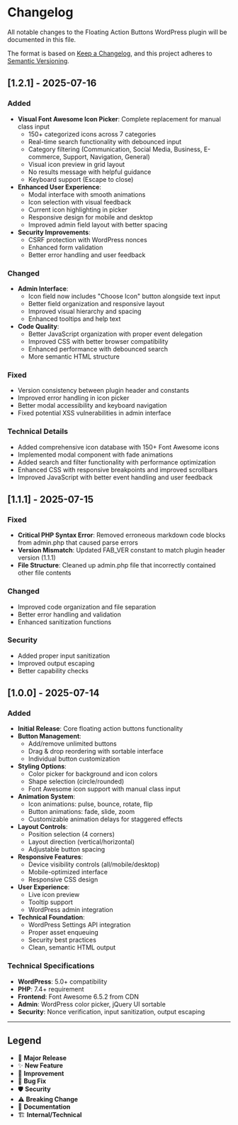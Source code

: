 # Changelog

All notable changes to the Floating Action Buttons WordPress plugin will be documented in this file.

The format is based on [Keep a Changelog](https://keepachangelog.com/en/1.0.0/),
and this project adheres to [Semantic Versioning](https://semver.org/spec/v2.0.0.html).

## [1.2.1] - 2025-07-16

### Added
- **Visual Font Awesome Icon Picker**: Complete replacement for manual class input
  - 150+ categorized icons across 7 categories
  - Real-time search functionality with debounced input
  - Category filtering (Communication, Social Media, Business, E-commerce, Support, Navigation, General)
  - Visual icon preview in grid layout
  - No results message with helpful guidance
  - Keyboard support (Escape to close)
- **Enhanced User Experience**:
  - Modal interface with smooth animations
  - Icon selection with visual feedback
  - Current icon highlighting in picker
  - Responsive design for mobile and desktop
  - Improved admin field layout with better spacing
- **Security Improvements**:
  - CSRF protection with WordPress nonces
  - Enhanced form validation
  - Better error handling and user feedback

### Changed
- **Admin Interface**:
  - Icon field now includes "Choose Icon" button alongside text input
  - Better field organization and responsive layout
  - Improved visual hierarchy and spacing
  - Enhanced tooltips and help text
- **Code Quality**:
  - Better JavaScript organization with proper event delegation
  - Improved CSS with better browser compatibility
  - Enhanced performance with debounced search
  - More semantic HTML structure

### Fixed
- Version consistency between plugin header and constants
- Improved error handling in icon picker
- Better modal accessibility and keyboard navigation
- Fixed potential XSS vulnerabilities in admin interface

### Technical Details
- Added comprehensive icon database with 150+ Font Awesome icons
- Implemented modal component with fade animations
- Added search and filter functionality with performance optimization
- Enhanced CSS with responsive breakpoints and improved scrollbars
- Improved JavaScript with better event handling and user feedback

## [1.1.1] - 2025-07-15

### Fixed
- **Critical PHP Syntax Error**: Removed erroneous markdown code blocks from admin.php that caused parse errors
- **Version Mismatch**: Updated FAB_VER constant to match plugin header version (1.1.1)
- **File Structure**: Cleaned up admin.php file that incorrectly contained other file contents

### Changed
- Improved code organization and file separation
- Better error handling and validation
- Enhanced sanitization functions

### Security
- Added proper input sanitization
- Improved output escaping
- Better capability checks

## [1.0.0] - 2025-07-14

### Added
- **Initial Release**: Core floating action buttons functionality
- **Button Management**:
  - Add/remove unlimited buttons
  - Drag & drop reordering with sortable interface
  - Individual button customization
- **Styling Options**:
  - Color picker for background and icon colors
  - Shape selection (circle/rounded)
  - Font Awesome icon support with manual class input
- **Animation System**:
  - Icon animations: pulse, bounce, rotate, flip
  - Button animations: fade, slide, zoom
  - Customizable animation delays for staggered effects
- **Layout Controls**:
  - Position selection (4 corners)
  - Layout direction (vertical/horizontal)
  - Adjustable button spacing
- **Responsive Features**:
  - Device visibility controls (all/mobile/desktop)
  - Mobile-optimized interface
  - Responsive CSS design
- **User Experience**:
  - Live icon preview
  - Tooltip support
  - WordPress admin integration
- **Technical Foundation**:
  - WordPress Settings API integration
  - Proper asset enqueuing
  - Security best practices
  - Clean, semantic HTML output

### Technical Specifications
- **WordPress**: 5.0+ compatibility
- **PHP**: 7.4+ requirement
- **Frontend**: Font Awesome 6.5.2 from CDN
- **Admin**: WordPress color picker, jQuery UI sortable
- **Security**: Nonce verification, input sanitization, output escaping

---

## Legend

- 🎉 **Major Release**
- ✨ **New Feature**
- 🔧 **Improvement**
- 🐛 **Bug Fix**
- 🛡️ **Security**
- ⚠️ **Breaking Change**
- 📝 **Documentation**
- 🏗️ **Internal/Technical**

